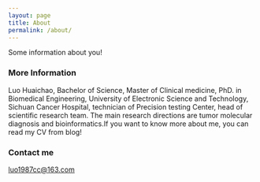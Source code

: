 ```yaml
---
layout: page
title: About
permalink: /about/
---
```


Some information about you!

### More Information
Luo Huaichao, Bachelor of Science, Master of Clinical medicine, PhD. in Biomedical Engineering, University of Electronic Science and Technology, Sichuan Cancer Hospital, technician of Precision testing Center, head of scientific research team. The main research directions are tumor molecular diagnosis and bioinformatics.If you want to know more about me, you can read my CV from blog!
### Contact me

[luo1987cc@163.com](mailto:luo1987cc@163.com)
